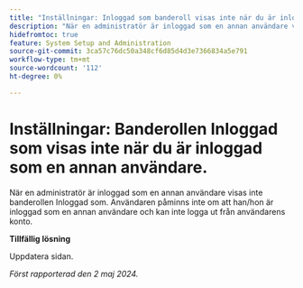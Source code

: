 ```yaml
---
title: "Inställningar: Inloggad som banderoll visas inte när du är inloggad som en annan användare."
description: "När en administratör är inloggad som en annan användare visas inte inloggad som banderoll. Användaren påminns inte om att han/hon är inloggad som en annan användare och kan inte logga ut från användarens konto."
hidefromtoc: true
feature: System Setup and Administration
source-git-commit: 3ca57c76dc50a348cf6d85d4d3e7366834a5e791
workflow-type: tm+mt
source-wordcount: '112'
ht-degree: 0%

---
```



# Inställningar: Banderollen Inloggad som visas inte när du är inloggad som en annan användare.

När en administratör är inloggad som en annan användare visas inte banderollen Inloggad som. Användaren påminns inte om att han/hon är inloggad som en annan användare och kan inte logga ut från användarens konto.

**Tillfällig lösning**

Uppdatera sidan.

_Först rapporterad den 2 maj 2024._
